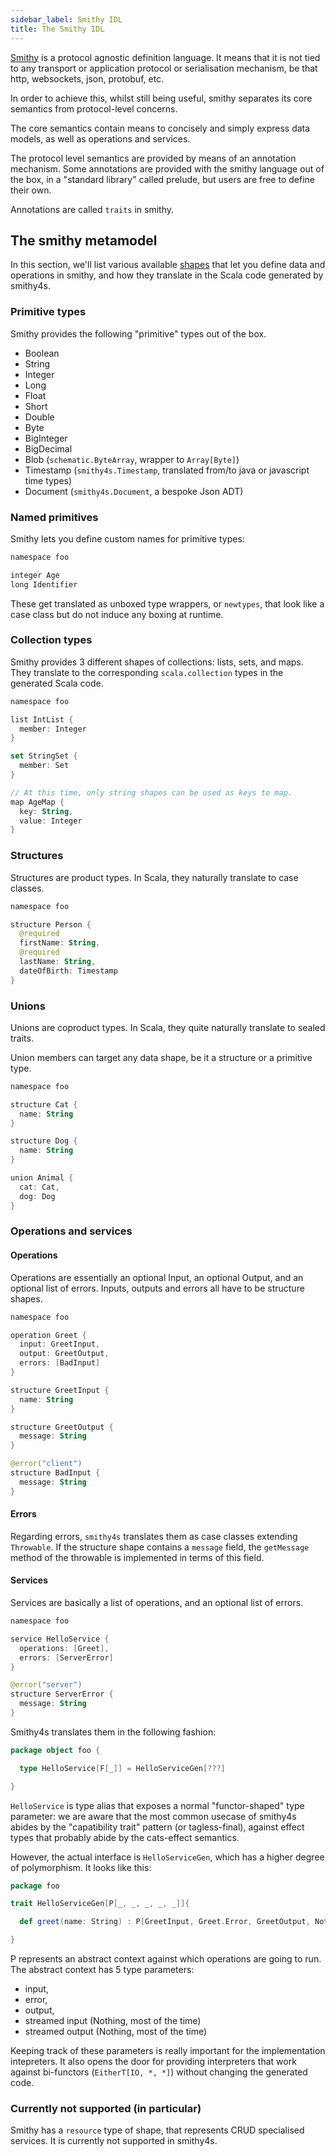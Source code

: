 ```yaml
---
sidebar_label: Smithy IDL
title: The Smithy IDL
---
```


[Smithy](https://awslabs.github.io/smithy/) is a protocol agnostic definition language. It means that it is not tied to any transport or application protocol or serialisation mechanism, be that http, websockets, json, protobuf, etc.

In order to achieve this, whilst still being useful, smithy separates its core semantics from protocol-level concerns.

The core semantics contain means to concisely and simply express data models, as well as operations and services.

The protocol level semantics are provided by means of an annotation mechanism. Some annotations are provided with the smithy language out of the box, in a "standard library" called prelude, but users are free to define their own.

Annotations are called `traits` in smithy.

## The smithy metamodel

In this section, we'll list various available [shapes](https://awslabs.github.io/smithy/quickstart.html#shapes-and-traits) that let you define data and operations in smithy, and how they translate in the Scala code generated by smithy4s.

### Primitive types

Smithy provides the following "primitive" types out of the box.

* Boolean
* String
* Integer
* Long
* Float
* Short
* Double
* Byte
* BigInteger
* BigDecimal
* Blob (`schematic.ByteArray`, wrapper to `Array[Byte]`)
* Timestamp (`smithy4s.Timestamp`, translated from/to java or javascript time types)
* Document (`smithy4s.Document`, a bespoke Json ADT)

### Named primitives

Smithy lets you define custom names for primitive types:

```kotlin
namespace foo

integer Age
long Identifier
```

These get translated as unboxed type wrappers, or `newtypes`, that look like a case class but do not induce any boxing at runtime.

### Collection types

Smithy provides 3 different shapes of collections: lists, sets, and maps. They translate to the corresponding `scala.collection` types in the generated Scala code.

```kotlin
namespace foo

list IntList {
  member: Integer
}

set StringSet {
  member: Set
}

// At this time, only string shapes can be used as keys to map.
map AgeMap {
  key: String,
  value: Integer
}
```

### Structures

Structures are product types. In Scala, they naturally translate to case classes.

```kotlin
namespace foo

structure Person {
  @required
  firstName: String,
  @required
  lastName: String,
  dateOfBirth: Timestamp
}
```

### Unions

Unions are coproduct types. In Scala, they quite naturally translate to sealed traits.

Union members can target any data shape, be it a structure or a primitive type.

```kotlin
namespace foo

structure Cat {
  name: String
}

structure Dog {
  name: String
}

union Animal {
  cat: Cat,
  dog: Dog
}
```

### Operations and services

#### Operations

Operations are essentially an optional Input, an optional Output, and an optional list of errors. Inputs, outputs and errors all have to be structure shapes.

```kotlin
namespace foo

operation Greet {
  input: GreetInput,
  output: GreetOutput,
  errors: [BadInput]
}

structure GreetInput {
  name: String
}

structure GreetOutput {
  message: String
}

@error("client")
structure BadInput {
  message: String
}
```

#### Errors

Regarding errors, `smithy4s` translates them as case classes extending `Throwable`. If the structure shape contains a `message` field, the `getMessage` method of the throwable is implemented in terms of this field.


#### Services

Services are basically a list of operations, and an optional list of errors.

```kotlin
namespace foo

service HelloService {
  operations: [Greet],
  errors: [ServerError]
}

@error("server")
structure ServerError {
  message: String
}
```

Smithy4s translates them in the following fashion:

```scala
package object foo {

  type HelloService[F[_]] = HelloServiceGen[???]

}
```

`HelloService` is type alias that exposes a normal "functor-shaped" type parameter: we are aware that the most common usecase of smithy4s abides by the "capatibility trait" pattern (or tagless-final), against effect types that probably abide by the cats-effect semantics.

However, the actual interface is `HelloServiceGen`, which has a higher degree of polymorphism. It looks like this:

```scala
package foo

trait HelloServiceGen[P[_, _, _, _, _]]{

  def greet(name: String) : P[GreetInput, Greet.Error, GreetOutput, Nothing, Nothing]

}
```

P represents an abstract context against which operations are going
to run. The abstract context has 5 type parameters:
* input,
* error,
* output,
* streamed input (Nothing, most of the time)
* streamed output (Nothing, most of the time)

Keeping track of these parameters is really important for the implementation  intepreters. It also opens the door for providing interpreters that work against bi-functors (`EitherT[IO, *, *]`) without changing the generated code.


### Currently **not** supported (in particular)

Smithy has a `resource` type of shape, that represents CRUD specialised services. It is currently not supported in smithy4s.

